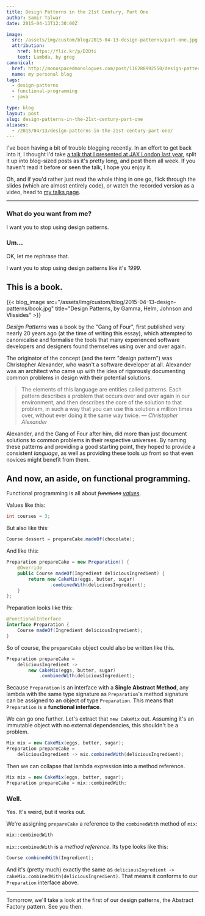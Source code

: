 ```yaml
---
title: Design Patterns in the 21st Century, Part One
author: Samir Talwar
date: 2015-04-13T12:30:00Z

image:
  src: /assets/img/custom/blog/2015-04-13-design-patterns/part-one.jpg
  attribution:
    href: https://flic.kr/p/D2Dti
    text: Lambda, by greg
canonical:
  href: http://monospacedmonologues.com/post/116288992550/design-patterns-in-the-21st-century-part-one
  name: my personal blog
tags:
  - design-patterns
  - functional-programming
  - java

type: blog
layout: post
slug: design-patterns-in-the-21st-century-part-one
aliases: 
  - /2015/04/13/design-patterns-in-the-21st-century-part-one/
---
```


I've been having a bit of trouble blogging recently. In an effort to get back into it, I thought I'd take [a talk that I presented at JAX London last year][Design Patterns in the 21st Century], split it up into blog-sized posts as it's pretty long, and post them all week. If you haven't read it before or seen the talk, I hope you enjoy it.

Oh, and if you'd rather just read the whole thing in one go, flick through the slides (which are almost entirely code), or watch the recorded version as a video, head to [my talks page][Design Patterns in the 21st Century].

[Design Patterns in the 21st Century]: http://talks.samirtalwar.com/design-patterns-in-the-21st-century.html

---

### What do you want from me?

I want you to stop using design patterns.

### Um…

OK, let me rephrase that.

I want you to stop using design patterns like it's *1999*.

## This is a book.

{{< blog_image src="/assets/img/custom/blog/2015-04-13-design-patterns/book.jpg" title="Design Patterns, by Gamma, Helm, Johnson and Vlissides" >}}

*Design Patterns* was a book by the "Gang of Four", first published very nearly 20 years ago (at the time of writing this essay), which attempted to canonicalise and formalise the tools that many experienced software developers and designers found themselves using over and over again.

The originator of the concept (and the term "design pattern") was Christopher Alexander, who wasn't a software developer at all. Alexander was an architect who came up with the idea of rigorously documenting common problems in design with their potential solutions.

> The elements of this language are entities called patterns. Each pattern describes a problem that occurs over and over again in our environment, and then describes the core of the solution to that problem, in such a way that you can use this solution a million times over, without ever doing it the same way twice. <cite>— Christopher Alexander</cite>

Alexander, and the Gang of Four after him, did more than just document solutions to common problems in their respective universes. By naming these patterns and providing a good starting point, they hoped to provide a consistent *language*, as well as providing these tools up front so that even novices might benefit from them.

<!--more-->

## And now, an aside, on functional programming.

Functional programming is all about <em><del>functions</del> <ins>values</ins></em>.

Values like this:

~~~java
int courses = 3;
~~~

But also like this:

~~~java
Course dessert = prepareCake.madeOf(chocolate);
~~~

And like this:

~~~java
Preparation prepareCake = new Preparation() {
    @Override
    public Course madeOf(Ingredient deliciousIngredient) {
        return new CakeMix(eggs, butter, sugar)
                .combinedWith(deliciousIngredient);
    }
};
~~~

Preparation looks like this:

~~~java
@FunctionalInterface
interface Preparation {
    Course madeOf(Ingredient deliciousIngredient);
}
~~~

So of course, the `prepareCake` object could also be written like this.

~~~java
Preparation prepareCake =
    deliciousIngredient ->
        new CakeMix(eggs, butter, sugar)
            .combinedWith(deliciousIngredient);
~~~

Because `Preparation` is an interface with a **Single Abstract Method**, any lambda with the same type signature as `Preparation`'s method signature can be assigned to an object of type `Preparation`. This means that `Preparation` is a **functional interface**.

We can go one further. Let's extract that `new CakeMix` out. Assuming it's an immutable object with no external dependencies, this shouldn't be a problem.

~~~java
Mix mix = new CakeMix(eggs, butter, sugar);
Preparation prepareCake =
    deliciousIngredient -> mix.combinedWith(deliciousIngredient);
~~~

Then we can collapse that lambda expression into a method reference.

~~~java
Mix mix = new CakeMix(eggs, butter, sugar);
Preparation prepareCake = mix::combinedWith;
~~~

### Well.

Yes. It's weird, but it works out.

We're assigning `prepareCake` a reference to the `combinedWith` method of `mix`:

~~~java
mix::combinedWith
~~~

`mix::combinedWith` is a *method reference*. Its type looks like this:

~~~java
Course combinedWith(Ingredient);
~~~

And it's (pretty much) exactly the same as `deliciousIngredient -> cakeMix.combinedWith(deliciousIngredient)`. That means it conforms to our `Preparation` interface above.

---

Tomorrow, we'll take a look at the first of our design patterns, the Abstract Factory pattern. See you then.
